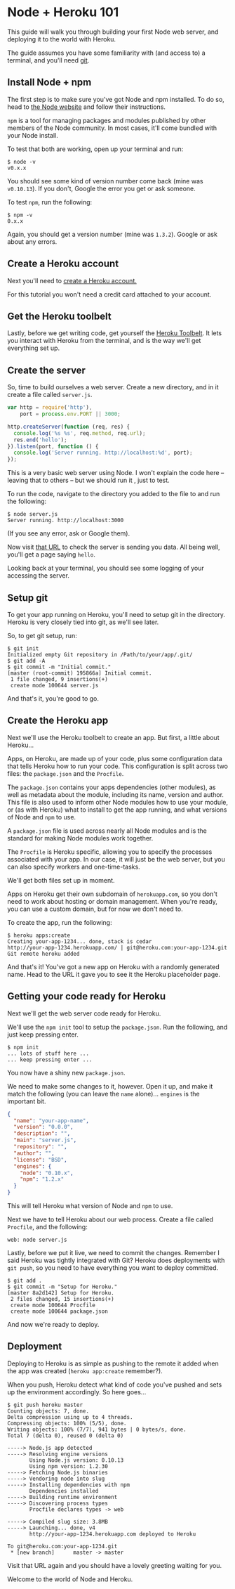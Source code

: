 # Node + Heroku 101

This guide will walk you through building your first Node web server, and deploying it to the world with Heroku.

The guide assumes you have some familiarity with (and access to) a terminal, and you'll need [git](http://git-scm.com/).

## Install Node + npm

The first step is to make sure you've got Node and npm installed. To do so, head to [the Node website](http://nodejs.org/) and follow their instructions.

`npm` is a tool for managing packages and modules published by other members of the Node community. In most cases, it'll come bundled with your Node install.

To test that both are working, open up your terminal and run:

```shell
$ node -v
v0.x.x
```

You should see some kind of version number come back (mine was `v0.10.13`). If you don't, Google the error you get or ask someone.

To test `npm`, run the following:

```shell
$ npm -v
0.x.x
```

Again, you should get a version number (mine was `1.3.2`). Google or ask about any errors.

## Create a Heroku account

Next you'll need to [create a Heroku account.](http://id.heroku.com/signup)

For this tutorial you won't need a credit card attached to your account.

## Get the Heroku toolbelt

Lastly, before we get writing code, get yourself the [Heroku Toolbelt](https://toolbelt.heroku.com/). It lets you interact with Heroku from the terminal, and is the way we'll get everything set up.

## Create the server

So, time to build ourselves a web server. Create a new directory, and in it create a file called `server.js`.

```javascript
var http = require('http'),
    port = process.env.PORT || 3000;

http.createServer(function (req, res) {
  console.log('%s %s', req.method, req.url);
  res.end('hello');
}).listen(port, function () {
  console.log('Server running. http://localhost:%d', port);
});
```

This is a very basic web server using Node. I won't explain the code here – leaving that to others – but we should run it , just to test.

To run the code, navigate to the directory you added to the file to and run the following:

```shell
$ node server.js
Server running. http://localhost:3000
```

(If you see any error, ask or Google them).

Now visit [that URL](http://localhost:3000) to check the server is sending you data. All being well, you'll get a page saying `hello`.

Looking back at your terminal, you should see some logging of your accessing the server.

## Setup git

To get your app running on Heroku, you'll need to setup git in the directory. Heroku is very closely tied into git, as we'll see later.

So, to get git setup, run:

```shell
$ git init
Initialized empty Git repository in /Path/to/your/app/.git/
$ git add -A
$ git commit -m "Initial commit."
[master (root-commit) 195866a] Initial commit.
 1 file changed, 9 insertions(+)
 create mode 100644 server.js
```

And that's it, you're good to go.

## Create the Heroku app

Next we'll use the Heroku toolbelt to create an app. But first, a little about Heroku...

Apps, on Heroku, are made up of your code, plus some configuration data that tells Heroku how to run your code. This configuration is split across two files: the `package.json` and the `Procfile`.

The `package.json` contains your apps dependencies (other modules), as well as metadata about the module, including its name, version and author. This file is also used to inform other Node modules how to use your module, or (as with Heroku) what to install to get the app running, and what versions of Node and `npm` to use.

A `package.json` file is used across nearly all Node modules and is the standard for making Node modules work together.

The `Procfile` is Heroku specific, allowing you to specify the processes associated with your app. In our case, it will just be the web server, but you can also specify workers and one-time-tasks.

We'll get both files set up in moment.

Apps on Heroku get their own subdomain of `herokuapp.com`, so you don't need to work about hosting or domain management. When you're ready, you can use a custom domain, but for now we don't need to.

To create the app, run the following:

```shell
$ heroku apps:create
Creating your-app-1234... done, stack is cedar
http://your-app-1234.herokuapp.com/ | git@heroku.com:your-app-1234.git
Git remote heroku added
```

And that's it! You've got a new app on Heroku with a randomly generated name. Head to the URL it gave you to see it the Heroku placeholder page.

## Getting your code ready for Heroku

Next we'll get the web server code ready for Heroku.

We'll use the `npm init` tool to setup the `package.json`. Run the following, and just keep pressing enter.

```shell
$ npm init
... lots of stuff here ...
... keep pressing enter ...
```

You now have a shiny new `package.json`.

We need to make some changes to it, however. Open it up, and make it match the following (you can leave the `name` alone)... `engines` is the important bit.

```json
{
  "name": "your-app-name",
  "version": "0.0.0",
  "description": "",
  "main": "server.js",
  "repository": "",
  "author": "",
  "license": "BSD",
  "engines": {
    "node": "0.10.x",
    "npm": "1.2.x"
  }
}
```

This will tell Heroku what version of Node and `npm` to use.

Next we have to tell Heroku about our web process. Create a file called `Procfile`, and the following:

```
web: node server.js
```

Lastly, before we put it live, we need to commit the changes. Remember I said Heroku was tightly integrated with Git? Heroku does deployments with `git push`, so you need to have everything you want to deploy committed.

```shell
$ git add .
$ git commit -m "Setup for Heroku."
[master 8a2d142] Setup for Heroku.
 2 files changed, 15 insertions(+)
 create mode 100644 Procfile
 create mode 100644 package.json
```

And now we're ready to deploy.

## Deployment

Deploying to Heroku is as simple as pushing to the remote it added when the app was created (`heroku app:create` remember?).

When you push, Heroku detect what kind of code you've pushed and sets up the environment accordingly. So here goes...

```shell
$ git push heroku master
Counting objects: 7, done.
Delta compression using up to 4 threads.
Compressing objects: 100% (5/5), done.
Writing objects: 100% (7/7), 941 bytes | 0 bytes/s, done.
Total 7 (delta 0), reused 0 (delta 0)

-----> Node.js app detected
-----> Resolving engine versions
       Using Node.js version: 0.10.13
       Using npm version: 1.2.30
-----> Fetching Node.js binaries
-----> Vendoring node into slug
-----> Installing dependencies with npm
       Dependencies installed
-----> Building runtime environment
-----> Discovering process types
       Procfile declares types -> web

-----> Compiled slug size: 3.8MB
-----> Launching... done, v4
       http://your-app-1234.herokuapp.com deployed to Heroku

To git@heroku.com:your-app-1234.git
 * [new branch]      master -> master
```

Visit that URL again and you should have a lovely greeting waiting for you.

Welcome to the world of Node and Heroku.